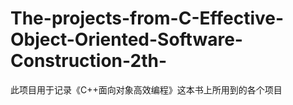 # The-projects-from-C-Effective-Object-Oriented-Software-Construction-2th-
此项目用于记录《C++面向对象高效编程》这本书上所用到的各个项目
